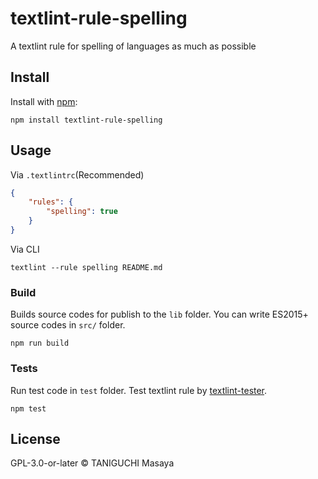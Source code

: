 # textlint-rule-spelling

A textlint rule for spelling of languages as much as possible

## Install

Install with [npm](https://www.npmjs.com/):

    npm install textlint-rule-spelling

## Usage

Via `.textlintrc`(Recommended)

```json
{
    "rules": {
        "spelling": true
    }
}
```

Via CLI

```
textlint --rule spelling README.md
```

### Build

Builds source codes for publish to the `lib` folder.
You can write ES2015+ source codes in `src/` folder.

    npm run build

### Tests

Run test code in `test` folder.
Test textlint rule by [textlint-tester](https://github.com/textlint/textlint-tester "textlint-tester").

    npm test

## License

GPL-3.0-or-later © TANIGUCHI Masaya

